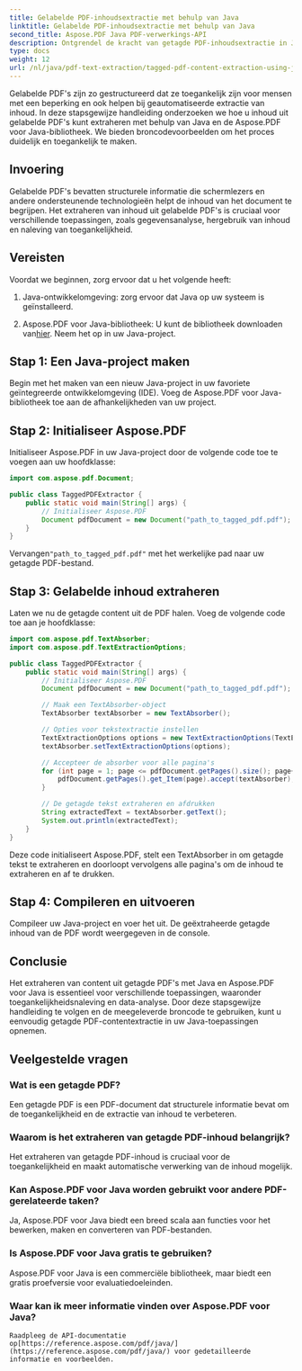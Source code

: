 ```yaml
---
title: Gelabelde PDF-inhoudsextractie met behulp van Java
linktitle: Gelabelde PDF-inhoudsextractie met behulp van Java
second_title: Aspose.PDF Java PDF-verwerkings-API
description: Ontgrendel de kracht van getagde PDF-inhoudsextractie in Java met Aspose.PDF voor Java. Deze stapsgewijze handleiding biedt broncodevoorbeelden voor naadloze toegang tot gestructureerde PDF-inhoud.
type: docs
weight: 12
url: /nl/java/pdf-text-extraction/tagged-pdf-content-extraction-using-java/
---
```


Gelabelde PDF's zijn zo gestructureerd dat ze toegankelijk zijn voor mensen met een beperking en ook helpen bij geautomatiseerde extractie van inhoud. In deze stapsgewijze handleiding onderzoeken we hoe u inhoud uit gelabelde PDF's kunt extraheren met behulp van Java en de Aspose.PDF voor Java-bibliotheek. We bieden broncodevoorbeelden om het proces duidelijk en toegankelijk te maken.

## Invoering

Gelabelde PDF's bevatten structurele informatie die schermlezers en andere ondersteunende technologieën helpt de inhoud van het document te begrijpen. Het extraheren van inhoud uit gelabelde PDF's is cruciaal voor verschillende toepassingen, zoals gegevensanalyse, hergebruik van inhoud en naleving van toegankelijkheid.

## Vereisten

Voordat we beginnen, zorg ervoor dat u het volgende heeft:

1. Java-ontwikkelomgeving: zorg ervoor dat Java op uw systeem is geïnstalleerd.

2.  Aspose.PDF voor Java-bibliotheek: U kunt de bibliotheek downloaden van[hier](https://releases.aspose.com/pdf/java/). Neem het op in uw Java-project.

## Stap 1: Een Java-project maken

Begin met het maken van een nieuw Java-project in uw favoriete geïntegreerde ontwikkelomgeving (IDE). Voeg de Aspose.PDF voor Java-bibliotheek toe aan de afhankelijkheden van uw project.

## Stap 2: Initialiseer Aspose.PDF

Initialiseer Aspose.PDF in uw Java-project door de volgende code toe te voegen aan uw hoofdklasse:

```java
import com.aspose.pdf.Document;

public class TaggedPDFExtractor {
    public static void main(String[] args) {
        // Initialiseer Aspose.PDF
        Document pdfDocument = new Document("path_to_tagged_pdf.pdf");
    }
}
```

 Vervangen`"path_to_tagged_pdf.pdf"` met het werkelijke pad naar uw getagde PDF-bestand.

## Stap 3: Gelabelde inhoud extraheren

Laten we nu de getagde content uit de PDF halen. Voeg de volgende code toe aan je hoofdklasse:

```java
import com.aspose.pdf.TextAbsorber;
import com.aspose.pdf.TextExtractionOptions;

public class TaggedPDFExtractor {
    public static void main(String[] args) {
        // Initialiseer Aspose.PDF
        Document pdfDocument = new Document("path_to_tagged_pdf.pdf");

        // Maak een TextAbsorber-object
        TextAbsorber textAbsorber = new TextAbsorber();

        // Opties voor tekstextractie instellen
        TextExtractionOptions options = new TextExtractionOptions(TextExtractionOptions.TextFormattingMode.Pure);
        textAbsorber.setTextExtractionOptions(options);

        // Accepteer de absorber voor alle pagina's
        for (int page = 1; page <= pdfDocument.getPages().size(); page++) {
            pdfDocument.getPages().get_Item(page).accept(textAbsorber);
        }

        // De getagde tekst extraheren en afdrukken
        String extractedText = textAbsorber.getText();
        System.out.println(extractedText);
    }
}
```

Deze code initialiseert Aspose.PDF, stelt een TextAbsorber in om getagde tekst te extraheren en doorloopt vervolgens alle pagina's om de inhoud te extraheren en af te drukken.

## Stap 4: Compileren en uitvoeren

Compileer uw Java-project en voer het uit. De geëxtraheerde getagde inhoud van de PDF wordt weergegeven in de console.

## Conclusie

Het extraheren van content uit getagde PDF's met Java en Aspose.PDF voor Java is essentieel voor verschillende toepassingen, waaronder toegankelijkheidsnaleving en data-analyse. Door deze stapsgewijze handleiding te volgen en de meegeleverde broncode te gebruiken, kunt u eenvoudig getagde PDF-contentextractie in uw Java-toepassingen opnemen.


## Veelgestelde vragen

### Wat is een getagde PDF?
   Een getagde PDF is een PDF-document dat structurele informatie bevat om de toegankelijkheid en de extractie van inhoud te verbeteren.

### Waarom is het extraheren van getagde PDF-inhoud belangrijk?
   Het extraheren van getagde PDF-inhoud is cruciaal voor de toegankelijkheid en maakt automatische verwerking van de inhoud mogelijk.

### Kan Aspose.PDF voor Java worden gebruikt voor andere PDF-gerelateerde taken?
   Ja, Aspose.PDF voor Java biedt een breed scala aan functies voor het bewerken, maken en converteren van PDF-bestanden.

### Is Aspose.PDF voor Java gratis te gebruiken?
   Aspose.PDF voor Java is een commerciële bibliotheek, maar biedt een gratis proefversie voor evaluatiedoeleinden.

### Waar kan ik meer informatie vinden over Aspose.PDF voor Java?
    Raadpleeg de API-documentatie op[https://reference.aspose.com/pdf/java/](https://reference.aspose.com/pdf/java/) voor gedetailleerde informatie en voorbeelden.